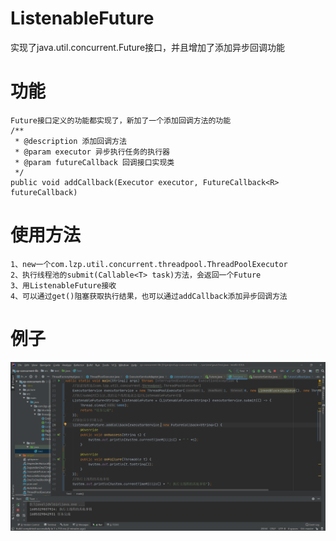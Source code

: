 # ListenableFuture
 实现了java.util.concurrent.Future接口，并且增加了添加异步回调功能
 
# 功能
    Future接口定义的功能都实现了，新加了一个添加回调方法的功能
    /**
     * @description 添加回调方法
     * @param executor 异步执行任务的执行器
     * @param futureCallback 回调接口实现类
     */
    public void addCallback(Executor executor, FutureCallback<R> futureCallback)
    
    
# 使用方法
    1、new一个com.lzp.util.concurrent.threadpool.ThreadPoolExecutor
    2、执行线程池的submit(Callable<T> task)方法，会返回一个Future
    3、用ListenableFuture接收
    4、可以通过get()阻塞获取执行结果，也可以通过addCallback添加异步回调方法
# 例子
![example](https://github.com/65487123/zp-concurrent-lib/raw/master/picture/FutureDemo.png)   
   
          

    
